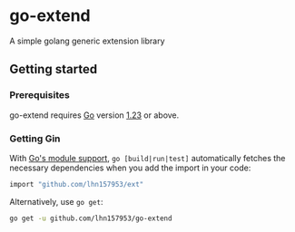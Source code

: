 # go-extend

A simple golang generic extension library

## Getting started

### Prerequisites

go-extend requires [Go](https://go.dev/) version [1.23](https://go.dev/doc/devel/release#go1.23.0) or above.

### Getting Gin

With [Go's module support](https://go.dev/wiki/Modules#how-to-use-modules), `go [build|run|test]` automatically fetches the necessary dependencies when you add the import in your code:

```sh
import "github.com/lhn157953/ext"
```

Alternatively, use `go get`:

```sh
go get -u github.com/lhn157953/go-extend
```

